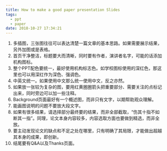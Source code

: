 ```yaml
---
title: How to make a good paper presentation Slides
tags:
  - ppt
  - paper
date: 2018-10-27 17:34:21
---
```


1. 多插图，三张图往往可以表达清楚一篇文章的基本思路。如果需要展示结果，另外加图或是表格。
2. 首页干净整洁，标题要大而清晰，同时要有作者，演讲者名字，可能的话添加机构图标。
3. 整个PPT配色要统一，最好使用机构标志色。如学校图标使用的深红色，那这里也可以用深红作为深色、强调色。
4. 中英文统一。如果使用中文那么统一使用中文，反之亦然。
5. 如果放一张较为复杂的图，要用红黄圈圈箭头把重要部分、需要关注的点标记出来，同时旁边可以加一些注释。
6. Background页面最好有一个概述图，而非只有文字，以期帮助观众理解。
7. 能画图说明的问题不要放大段文字。
8. 如果有很多结果，请选择部分最终要的结果，而非全部截取，“伤其十指不如断其一指”。同理，论文本身内容较多，内容选取方面也要做到精选，而非全放。
9. 要主动发现论文的缺点和不足之处在哪里，只有明确了其局限，才能做出超越其本身的成果，即创新。
10. 结尾要有Q&A以及Thanks页面。

